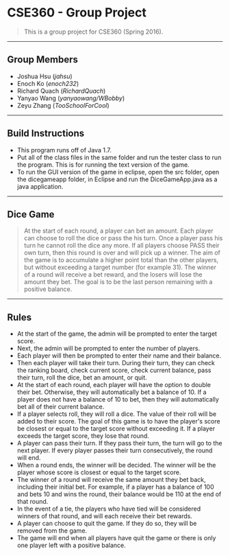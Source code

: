 # CSE360 - Group Project 

> This is a group project for CSE360 (Spring 2016).

***

## Group Members

- Joshua Hsu (*jahsu*)
- Enoch Ko (*enoch232*)
- Richard Quach (*RichardQuach*)
- Yanyao Wang (*yanyaowang/WBobby*)		
- Zeyu Zhang (*TooSchoolForCool*)

***
## Build Instructions
- This program runs off of Java 1.7. 
- Put all of the class files in the same folder and run the tester class to run the program. This is for running the text version of the game.
- To run the GUI version of the game in eclipse, open the src folder, open the dicegameapp folder, in Eclipse and run the DiceGameApp.java as a java application.

***

## Dice Game

>  At the start of each round, a player can bet an amount. Each player can choose to roll the dice or pass the his turn. Once a player pass his turn he cannot roll the dice any more. If all players choose PASS their own turn, then this round is over and will pick up a winner. The aim of the game is to accumulate a higher point total than the other players, but without exceeding a target number (for example 31). The winner of a round will receive a bet reward, and the losers will lose the amount they bet. The goal is to be the last person remaining with a positive balance. 

***

## Rules
- At the start of the game, the admin will be prompted to enter the target score.
- Next, the admin will be prompted to enter the number of players.
- Each player will then be prompted to enter their name and their balance.
- Then each player will take their turn. During their turn, they can check the ranking board, check current score, check current balance, pass their turn, roll the dice, bet an amount, or quit.
- At the start of each round, each player will have the option to double their bet. Otherwise, they will automatically bet a balance of 10. If a player does not have a balance of 10 to bet, then they will automatically bet all of their current balance.
- If a player selects roll, they will roll a dice. The value of their roll will be added to their score. The goal of this game is to have the player's score be closest or equal to the target score without exceeding it. If a player exceeds the target score, they lose that round.
- A player can pass their turn. If they pass their turn, the turn will go to the next player. If every player passes their turn consecutively, the round will end.
- When a round ends, the winner will be decided. The winner will be the player whose score is closest or equal to the target score.
- The winner of a round will receive the same amount they bet back, including their initial bet. For example, if a player has a balance of 100 and bets 10 and wins the round, their balance would be 110 at the end of that round.
- In the event of a tie, the players who have tied will be considered winners of that round, and will each receive their bet rewards.
- A player can choose to quit the game. If they do so, they will be removed from the game.
- The game will end when all players have quit the game or there is only one player left with a positive balance.